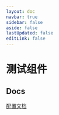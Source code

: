 ```yaml
---
layout: doc
navbar: true
sidebar: false
aside: false
lastUpdated: false
editLink: false
---
```


# 测试组件

<script setup>
import Test from './components/Test.vue'
import Tip from './components/Tip.vue'
import { ref } from "vue";
//父组件内部数据 
let todos = ref([
  { id: 1, title: "吃饭", done: true },
  { id: 2, title: "睡觉", done: false },
  { id: 3, title: "打豆豆", done: true },
]);
</script>

## Docs

<Tip title="测试提示标题" :todos="todos">
  <template v-slot="{$row,$index}">
      <!--父组件决定子组件的结构与外观-->
      <span :style="{color:$row.done?'green':'red'}">{{$row.title}}</span>
  </template>
</Tip>

[配置文档](https://vitepress.dev/reference/default-theme-home-page)

<!-- test组件 -->
<Test />

